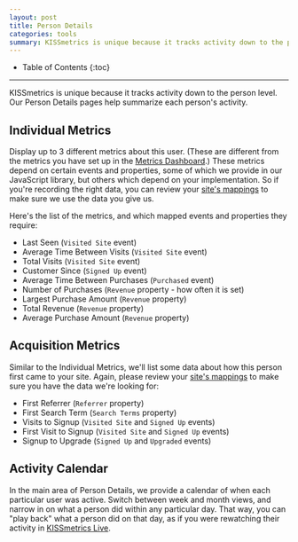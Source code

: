 ```yaml
---
layout: post
title: Person Details
categories: tools
summary: KISSmetrics is unique because it tracks activity down to the person level. Our Person Details pages help summarize each person's activity.
---
```

* Table of Contents
{:toc}
* * *

KISSmetrics is unique because it tracks activity down to the person level. Our Person Details pages help summarize each person's activity.

## Individual Metrics

Display up to 3 different metrics about this user. (These are different from the metrics you have set up in the [Metrics Dashboard][metrics].) These metrics depend on certain events and properties, some of which we provide in our JavaScript library, but others which depend on your implementation. So if you're recording the right data, you can review your [site's mappings][mapping] to make sure we use the data you give us.

Here's the list of the metrics, and which mapped events and properties they require:

* Last Seen (`Visited Site` event)
* Average Time Between Visits (`Visited Site` event)
* Total Visits (`Visited Site` event)
* Customer Since (`Signed Up` event)
* Average Time Between Purchases (`Purchased` event)
* Number of Purchases (`Revenue` property - how often it is set)
* Largest Purchase Amount (`Revenue` property)
* Total Revenue (`Revenue` property)
* Average Purchase Amount (`Revenue` property)


## Acquisition Metrics

Similar to the Individual Metrics, we'll list some data about how this person first came to your site. Again, please review your [site's mappings][mapping] to make sure you have the data we're looking for:

* First Referrer (`Referrer` property)
* First Search Term (`Search Terms` property)
* Visits to Signup (`Visited Site` and `Signed Up` events)
* First Visit to Signup (`Visited Site` and `Signed Up` events)
* Signup to Upgrade (`Signed Up` and `Upgraded` events)

## Activity Calendar

In the main area of Person Details, we provide a calendar of when each particular user was active. Switch between week and month views, and narrow in on what a person did within any particular day. That way, you can "play back" what a person did on that day, as if you were rewatching their activity in [KISSmetrics Live][live].

[mapping]: https://app.kissmetrics.com/mapping
[metrics]: https://app.kissmetrics.com/metrics
[live]: /tools/live